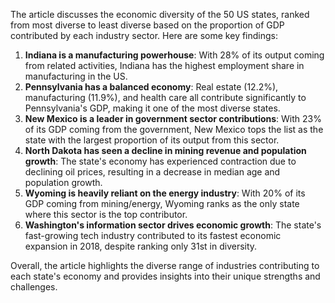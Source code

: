 The article discusses the economic diversity of the 50 US states, ranked from most diverse to least diverse based on the proportion of GDP contributed by each industry sector. Here are some key findings:

1. **Indiana is a manufacturing powerhouse**: With 28% of its output coming from related activities, Indiana has the highest employment share in manufacturing in the US.
2. **Pennsylvania has a balanced economy**: Real estate (12.2%), manufacturing (11.9%), and health care all contribute significantly to Pennsylvania's GDP, making it one of the most diverse states.
3. **New Mexico is a leader in government sector contributions**: With 23% of its GDP coming from the government, New Mexico tops the list as the state with the largest proportion of its output from this sector.
4. **North Dakota has seen a decline in mining revenue and population growth**: The state's economy has experienced contraction due to declining oil prices, resulting in a decrease in median age and population growth.
5. **Wyoming is heavily reliant on the energy industry**: With 20% of its GDP coming from mining/energy, Wyoming ranks as the only state where this sector is the top contributor.
6. **Washington's information sector drives economic growth**: The state's fast-growing tech industry contributed to its fastest economic expansion in 2018, despite ranking only 31st in diversity.

Overall, the article highlights the diverse range of industries contributing to each state's economy and provides insights into their unique strengths and challenges.
